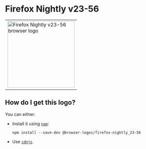 # Firefox Nightly v23-56

<table>
    <tr height=230>
        <td>
            <a href="https://github.com/alrra/browser-logos/tree/409d3d6699583ed01563020627477fcdad49c28f/src/archive/firefox-nightly_23-56">
                <img width=220 src="https://raw.githubusercontent.com/alrra/browser-logos/409d3d6699583ed01563020627477fcdad49c28f/src/archive/firefox-nightly_23-56/firefox-nightly_23-56_512x512.png" alt="Firefox Nightly v23-56 browser logo">
            </a>
        </td>
    </tr>
</table>

## How do I get this logo?

You can either:

* Install it using [`npm`][npm]:

  `npm install --save-dev @browser-logos/firefox-nightly_23-56`

* Use [`cdnjs`][cdnjs].

<!-- Link labels: -->

[cdnjs]: https://cdnjs.com/libraries/browser-logos
[npm]: https://www.npmjs.com/
